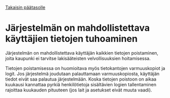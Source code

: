
[Takaisin päätasolle](./../README.md)

# Järjestelmän on mahdollistettava käyttäjien tietojen tuhoaminen

Järjestelmän on mahdollistettava käyttäjän kaikkien tietojen poistaminen, joita
kaupunki ei tarvitse lakisääteisten velvollisuuksien hoitamisessa.

Tietojen poistamisessa on huomioitava myös tietokantojen varmuuskopiot ja
logit. Jos järjestelmä joudutaan palauttamaan varmuuskopiosta, käyttäjän tiedot
eivät saa palautua järjestelmään. Koska tietojen poistoon on aikaa kuukausi
kannattaa pyrkiä henkilötietoja sisältävien logien tallentaminen rajoittaa
kuukauden pituuteen (jos lait ja asetukset eivät muuta vaadi).
